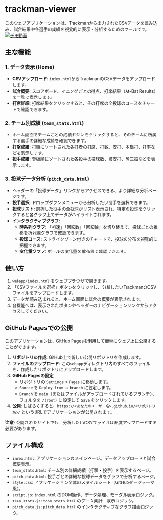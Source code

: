 # trackman-viewer
このウェブアプリケーションは、Trackmanから出力されたCSVデータを読み込み、試合結果や各選手の成績を視覚的に表示・分析するためのツールです。
[![デモ動画]()](https://www.youtube.com/watch?v=8L-R1txNQtI)


## 主な機能

### 1. データ表示 (Home)
- **CSVアップロード**: `index.html`からTrackmanのCSVデータをアップロードします。
- **試合概要**: スコアボード、イニングごとの得点、打席結果（At-Bat Results）を一覧で表示します。
- **打席詳細**: 打席結果をクリックすると、その打席の全投球のコースをチャートで確認できます。

### 2. チーム別成績 (`team_stats.html`)
- ホーム画面でチームごとの成績ボタンをクリックすると、そのチームに所属する選手の詳細な成績を確認できます。
- **打撃成績**: 打順にソートされた各打者の打席、打数、安打、本塁打、打率などを表示します。
- **投手成績**: 登板順にソートされた各投手の投球数、被安打、奪三振などを表示します。

### 3. 投球データ分析 (`pitch_data.html`)
- ヘッダーの「投球データ」リンクからアクセスできる、より詳細な分析ページです。
- **投手選択**: ドロップダウンメニューから分析したい投手を選択できます。
- **投球リスト**: 選択した投手の全投球がリスト表示され、特定の投球をクリックすると各グラフ上でデータがハイライトされます。
- **インタラクティブグラフ**:
    - **時系列グラフ**: 「初速」「回転数」「回転軸」を切り替えて、投球ごとの推移を折れ線グラフで確認できます。
    - **投球コース**: ストライクゾーン付きのチャートで、投球の分布を視覚的に把握できます。
    - **変化量グラフ**: ボールの変化量を散布図で確認できます。

## 使い方

1.  `webapp/index.html` をウェブブラウザで開きます。
2.  「CSVファイルを選択」ボタンをクリックし、分析したいTrackmanのCSVファイルをアップロードします。
3.  データが読み込まれると、ホーム画面に試合の概要が表示されます。
4.  各機能へは、表示されたボタンやヘッダーのナビゲーションリンクからアクセスしてください。

## GitHub Pagesでの公開

このアプリケーションは、GitHub Pagesを利用して簡単にウェブ上に公開することができます。

1.  **リポジトリの作成**: GitHub上で新しい公開リポジトリを作成します。
2.  **ファイルのアップロード**: この`webapp`ディレクトリ内のすべてのファイルを、作成したリポジトリにアップロードします。
3.  **GitHub Pagesの設定**:
    -   リポジトリの `Settings` > `Pages` に移動します。
    -   `Source` を `Deploy from a branch` に設定します。
    -   `Branch` を `main`（またはファイルがアップロードされているブランチ）、フォルダを `/(root)` に設定して `Save` をクリックします。
4.  **公開**: しばらくすると、`https://<あなたのユーザー名>.github.io/<リポジトリ名>/` というURLでアプリケーションが公開されます。

**注意**: 公開されたサイトでも、分析したいCSVファイルは都度アップロードする必要があります。

## ファイル構成

-   `index.html`: アプリケーションのメインページ。データアップロードと試合概要表示。
-   `team_stats.html`: チーム別の詳細成績（打撃・投手）を表示するページ。
-   `pitch_data.html`: 投手ごとの詳細な投球データをグラフで分析するページ。
-   `style.css`: アプリケーション全体のスタイルシート（GitHubダークテーマ風）。
-   `script.js`: `index.html` のDOM操作、データ処理、モーダル表示ロジック。
-   `team_stats.js`: `team_stats.html` のデータ集計・表示ロジック。
-   `pitch_data.js`: `pitch_data.html` のインタラクティブなグラフ描画ロジック。
